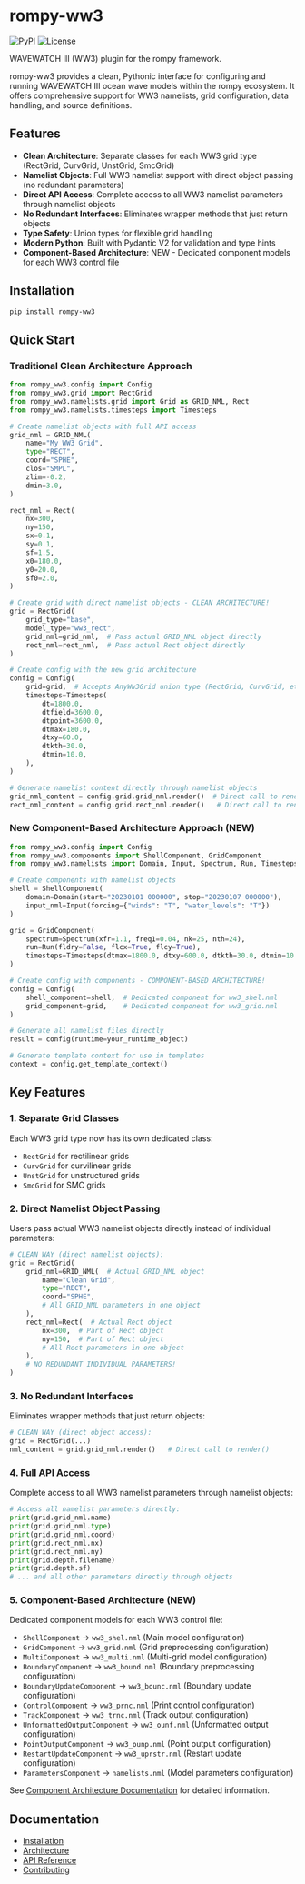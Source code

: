 # rompy-ww3

[![PyPI](https://img.shields.io/pypi/v/rompy-ww3.svg)](https://pypi.org/project/rompy-ww3/)
[![License](https://img.shields.io/github/license/rom-py/rompy-ww3)](https://github.com/rom-py/rompy-ww3/blob/main/LICENSE)

WAVEWATCH III (WW3) plugin for the rompy framework.

rompy-ww3 provides a clean, Pythonic interface for configuring and running WAVEWATCH III ocean wave models within the rompy ecosystem. It offers comprehensive support for WW3 namelists, grid configuration, data handling, and source definitions.

## Features

- **Clean Architecture**: Separate classes for each WW3 grid type (RectGrid, CurvGrid, UnstGrid, SmcGrid)
- **Namelist Objects**: Full WW3 namelist support with direct object passing (no redundant parameters)
- **Direct API Access**: Complete access to all WW3 namelist parameters through namelist objects
- **No Redundant Interfaces**: Eliminates wrapper methods that just return objects
- **Type Safety**: Union types for flexible grid handling
- **Modern Python**: Built with Pydantic V2 for validation and type hints
- **Component-Based Architecture**: NEW - Dedicated component models for each WW3 control file

## Installation

```bash
pip install rompy-ww3
```

## Quick Start

### Traditional Clean Architecture Approach
```python
from rompy_ww3.config import Config
from rompy_ww3.grid import RectGrid
from rompy_ww3.namelists.grid import Grid as GRID_NML, Rect
from rompy_ww3.namelists.timesteps import Timesteps

# Create namelist objects with full API access
grid_nml = GRID_NML(
    name="My WW3 Grid",
    type="RECT",
    coord="SPHE",
    clos="SMPL",
    zlim=-0.2,
    dmin=3.0,
)

rect_nml = Rect(
    nx=300,
    ny=150,
    sx=0.1,
    sy=0.1,
    sf=1.5,
    x0=180.0,
    y0=20.0,
    sf0=2.0,
)

# Create grid with direct namelist objects - CLEAN ARCHITECTURE!
grid = RectGrid(
    grid_type="base",
    model_type="ww3_rect",
    grid_nml=grid_nml,  # Pass actual GRID_NML object directly
    rect_nml=rect_nml,  # Pass actual Rect object directly
)

# Create config with the new grid architecture
config = Config(
    grid=grid,  # Accepts AnyWw3Grid union type (RectGrid, CurvGrid, etc.)
    timesteps=Timesteps(
        dt=1800.0,
        dtfield=3600.0,
        dtpoint=3600.0,
        dtmax=180.0,
        dtxy=60.0,
        dtkth=30.0,
        dtmin=10.0,
    ),
)

# Generate namelist content directly through namelist objects
grid_nml_content = config.grid.grid_nml.render()  # Direct call to render()
rect_nml_content = config.grid.rect_nml.render()   # Direct call to render()
```

### New Component-Based Architecture Approach (NEW)
```python
from rompy_ww3.config import Config
from rompy_ww3.components import ShellComponent, GridComponent
from rompy_ww3.namelists import Domain, Input, Spectrum, Run, Timesteps

# Create components with namelist objects
shell = ShellComponent(
    domain=Domain(start="20230101 000000", stop="20230107 000000"),
    input_nml=Input(forcing={"winds": "T", "water_levels": "T"})
)

grid = GridComponent(
    spectrum=Spectrum(xfr=1.1, freq1=0.04, nk=25, nth=24),
    run=Run(fldry=False, flcx=True, flcy=True),
    timesteps=Timesteps(dtmax=1800.0, dtxy=600.0, dtkth=30.0, dtmin=10.0)
)

# Create config with components - COMPONENT-BASED ARCHITECTURE!
config = Config(
    shell_component=shell,  # Dedicated component for ww3_shel.nml
    grid_component=grid,    # Dedicated component for ww3_grid.nml
)

# Generate all namelist files directly
result = config(runtime=your_runtime_object)

# Generate template context for use in templates
context = config.get_template_context()
```

## Key Features

### 1. **Separate Grid Classes**
Each WW3 grid type now has its own dedicated class:
- `RectGrid` for rectilinear grids
- `CurvGrid` for curvilinear grids
- `UnstGrid` for unstructured grids
- `SmcGrid` for SMC grids

### 2. **Direct Namelist Object Passing**
Users pass actual WW3 namelist objects directly instead of individual parameters:

```python
# CLEAN WAY (direct namelist objects):
grid = RectGrid(
    grid_nml=GRID_NML(  # Actual GRID_NML object
        name="Clean Grid",
        type="RECT",
        coord="SPHE",
        # All GRID_NML parameters in one object
    ),
    rect_nml=Rect(  # Actual Rect object
        nx=300,  # Part of Rect object
        ny=150,  # Part of Rect object
        # All Rect parameters in one object
    ),
    # NO REDUNDANT INDIVIDUAL PARAMETERS!
)
```

### 3. **No Redundant Interfaces**
Eliminates wrapper methods that just return objects:

```python
# CLEAN WAY (direct object access):
grid = RectGrid(...)
nml_content = grid.grid_nml.render()   # Direct call to render()
```

### 4. **Full API Access**
Complete access to all WW3 namelist parameters through namelist objects:

```python
# Access all namelist parameters directly:
print(grid.grid_nml.name)
print(grid.grid_nml.type)
print(grid.grid_nml.coord)
print(grid.rect_nml.nx)
print(grid.rect_nml.ny)
print(grid.depth.filename)
print(grid.depth.sf)
# ... and all other parameters directly through objects
```

### 5. **Component-Based Architecture (NEW)**
Dedicated component models for each WW3 control file:

- `ShellComponent` → `ww3_shel.nml` (Main model configuration)
- `GridComponent` → `ww3_grid.nml` (Grid preprocessing configuration)
- `MultiComponent` → `ww3_multi.nml` (Multi-grid model configuration)
- `BoundaryComponent` → `ww3_bound.nml` (Boundary preprocessing configuration)
- `BoundaryUpdateComponent` → `ww3_bounc.nml` (Boundary update configuration)
- `ControlComponent` → `ww3_prnc.nml` (Print control configuration)
- `TrackComponent` → `ww3_trnc.nml` (Track output configuration)
- `UnformattedOutputComponent` → `ww3_ounf.nml` (Unformatted output configuration)
- `PointOutputComponent` → `ww3_ounp.nml` (Point output configuration)
- `RestartUpdateComponent` → `ww3_uprstr.nml` (Restart update configuration)
- `ParametersComponent` → `namelists.nml` (Model parameters configuration)

See [Component Architecture Documentation](component_architecture.md) for detailed information.

## Documentation

- [Installation](installation.md)
- [Architecture](architecture.md)
- [API Reference](reference/grid.md)
- [Contributing](contributing.md)